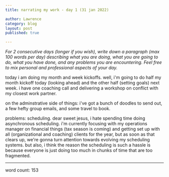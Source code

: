 ```yaml
---
title: narrating my work - day 1 (31 jan 2022)

author: Lawrence
category: blog
layout: post
published: true

---
```


_For 2 consecutive days (longer if you wish), write down a paragraph (max 100 words per day) describing what you are doing, what you are going to do, what you have done, and any problems you are encountering. Feel free to mix personal and professional aspects of your day._

today i am doing my month and week kickoffs. well, i'm going to do half my month kickoff today (looking ahead) and the other half (setting goals) next week. i have one coaching call and delivering a workshop on conflict with my closest work partner. 

on the adminstrative side of things: i've got a bunch of doodles to send out, a few hefty group emails, and some travel to book. 

problems: scheduling. dear sweet jesus, i hate spending time doing asynchronous scheduling. i'm currently focusing with my operations manager on financial things (tax season is coming) and getting set up with all (organizational and coaching) clients for the year, but as soon as that clears up, we're gonna turn attention towards evolving my scheduling systems. but also, i think the reason the scheduling is such a hassle is because everyone is just doing too much in chunks of time that are too fragmented. 

---

word count: 153